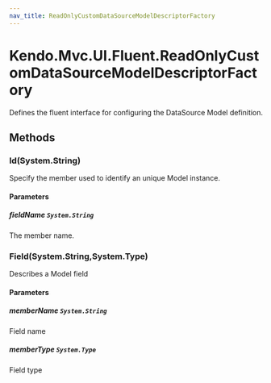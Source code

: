 ```yaml
---
nav_title: ReadOnlyCustomDataSourceModelDescriptorFactory
---
```


# Kendo.Mvc.UI.Fluent.ReadOnlyCustomDataSourceModelDescriptorFactory
Defines the fluent interface for configuring the DataSource Model definition.




## Methods


### Id(System.String)
Specify the member used to identify an unique Model instance.


#### Parameters

##### fieldName `System.String`
The member name.





### Field(System.String,System.Type)
Describes a Model field


#### Parameters

##### memberName `System.String`
Field name

##### memberType `System.Type`
Field type






